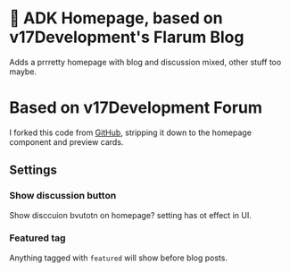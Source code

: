 # 📰 ADK Homepage, based on v17Development's Flarum Blog 
Adds a prrretty homepage with blog and discussion mixed, other stuff too maybe.


# Based on v17Development Forum
I forked this code from [GitHub](https://github.com/v17development/flarum-blog), stripping it down to the homepage component and preview cards.


## Settings

### Show discussion button
Show disccuion bvutotn on homepage?  setting has ot effect in UI.

### Featured tag
Anything tagged with `featured` will show before blog posts.  


